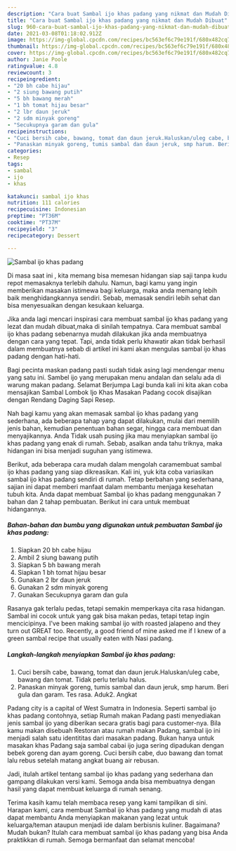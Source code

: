 ```yaml
---
description: "Cara buat Sambal ijo khas padang yang nikmat dan Mudah Dibuat"
title: "Cara buat Sambal ijo khas padang yang nikmat dan Mudah Dibuat"
slug: 960-cara-buat-sambal-ijo-khas-padang-yang-nikmat-dan-mudah-dibuat
date: 2021-03-08T01:18:02.912Z
image: https://img-global.cpcdn.com/recipes/bc563ef6c79e191f/680x482cq70/sambal-ijo-khas-padang-foto-resep-utama.jpg
thumbnail: https://img-global.cpcdn.com/recipes/bc563ef6c79e191f/680x482cq70/sambal-ijo-khas-padang-foto-resep-utama.jpg
cover: https://img-global.cpcdn.com/recipes/bc563ef6c79e191f/680x482cq70/sambal-ijo-khas-padang-foto-resep-utama.jpg
author: Janie Poole
ratingvalue: 4.8
reviewcount: 3
recipeingredient:
- "20 bh cabe hijau"
- "2 siung bawang putih"
- "5 bh bawang merah"
- "1 bh tomat hijau besar"
- "2 lbr daun jeruk"
- "2 sdm minyak goreng"
- "Secukupnya garam dan gula"
recipeinstructions:
- "Cuci bersih cabe, bawang, tomat dan daun jeruk.Haluskan/uleg cabe, bawang dan tomat. Tidak perlu terlalu halus."
- "Panaskan minyak goreng, tumis sambal dan daun jeruk, smp harum. Beri gula dan garam. Tes rasa. Aduk2. Angkat"
categories:
- Resep
tags:
- sambal
- ijo
- khas

katakunci: sambal ijo khas 
nutrition: 111 calories
recipecuisine: Indonesian
preptime: "PT36M"
cooktime: "PT37M"
recipeyield: "3"
recipecategory: Dessert

---
```



![Sambal ijo khas padang](https://img-global.cpcdn.com/recipes/bc563ef6c79e191f/680x482cq70/sambal-ijo-khas-padang-foto-resep-utama.jpg)

Di masa  saat ini , kita memang bisa memesan hidangan siap saji tanpa kudu repot memasaknya terlebih dahulu. Namun, bagi kamu yang ingin memberikan masakan istimewa bagi keluarga, maka anda memang lebih baik menghidangkannya sendiri. Sebab, memasak sendiri lebih sehat dan bisa menyesuaikan dengan kesukaan keluarga.

Jika anda lagi mencari inspirasi cara membuat sambal ijo khas padang yang lezat dan mudah dibuat,maka di sinilah tempatnya. Cara membuat sambal ijo khas padang  sebenarnya mudah dilakukan jika anda membuatnya dengan cara yang tepat. Tapi, anda tidak perlu khawatir akan tidak berhasil dalam membuatnya 
sebab di artikel ini kami akan mengulas sambal ijo khas padang dengan hati-hati.  

Bagi pecinta maskan padang pasti sudah tidak asing lagi mendengar menu yang satu ini. Sambel ijo yang merupakan menu andalan dan selalu ada di warung makan padang. Selamat Berjumpa Lagi bunda kali ini kita akan coba mensajikan Sambal Lombok Ijo Khas Masakan Padang cocok disajikan dengan Rendang Daging Sapi Resep.

Nah bagi kamu yang akan memasak sambal ijo khas padang yang sederhana, ada beberapa tahap yang dapat dilakukan, mulai dari memilih jenis bahan, kemudian penentuan bahan segar, hingga cara membuat dan menyajikannya. Anda Tidak usah pusing jika mau menyiapkan sambal ijo khas padang yang enak di rumah. Sebab, asalkan anda  tahu triknya, maka hidangan ini bisa menjadi suguhan yang istimewa.

Berikut, ada beberapa cara mudah dalam mengolah caramembuat sambal ijo khas padang yang siap dikreasikan. Kali ini, yuk kita coba variasikan sambal ijo khas padang sendiri di rumah. Tetap berbahan yang sederhana, sajian ini dapat memberi manfaat dalam membantu menjaga kesehatan tubuh kita. Anda dapat membuat Sambal ijo khas padang menggunakan 7 bahan dan 2 tahap pembuatan. Berikut ini cara untuk membuat hidangannya.

<!--inarticleads1-->

##### Bahan-bahan dan bumbu yang digunakan untuk pembuatan Sambal ijo khas padang:

1. Siapkan 20 bh cabe hijau
1. Ambil 2 siung bawang putih
1. Siapkan 5 bh bawang merah
1. Siapkan 1 bh tomat hijau besar
1. Gunakan 2 lbr daun jeruk
1. Gunakan 2 sdm minyak goreng
1. Gunakan Secukupnya garam dan gula


Rasanya gak terlalu pedas, tetapi semakin memperkaya cita rasa hidangan. Sambal ini cocok untuk yang gak bisa makan pedas, tetapi tetap ingin mencicipinya. I&#39;ve been making sambal ijo with roasted jalapeno and they turn out GREAT too. Recently, a good friend of mine asked me if I knew of a green sambal recipe that usually eaten with Nasi padang. 

<!--inarticleads2-->

##### Langkah-langkah menyiapkan Sambal ijo khas padang:

1. Cuci bersih cabe, bawang, tomat dan daun jeruk.Haluskan/uleg cabe, bawang dan tomat. Tidak perlu terlalu halus.
1. Panaskan minyak goreng, tumis sambal dan daun jeruk, smp harum. Beri gula dan garam. Tes rasa. Aduk2. Angkat


Padang city is a capital of West Sumatra in Indonesia. Seperti sambal ijo khas padang contohnya, setiap Rumah makan Padang pasti menyediakan jenis sambal ijo yang diberikan secara gratis bagi para customer-nya. Bila kamu makan disebuah Restoran atau rumah makan Padang, sambal ijo ini menjadi salah satu identititas dari masakan padang. Bukan hanya untuk masakan khas Padang saja sambal cabai ijo juga sering dipadukan dengan bebek goreng dan ayam goreng. Cuci bersih cabe, duo bawang dan tomat lalu rebus setelah matang angkat buang air rebusan. 

Jadi, itulah artikel tentang  sambal ijo khas padang  yang sederhana dan gampang dilakukan versi kami. Semoga anda bisa membuatnya dengan hasil yang dapat membuat keluarga di rumah senang. 

Terima kasih kamu telah membaca resep yang kami tampilkan di sini. Harapan kami, cara membuat  Sambal ijo khas padang yang mudah di atas dapat membantu Anda menyiapkan makanan yang lezat untuk keluarga/teman ataupun menjadi ide dalam berbisnis kuliner. Bagaimana? Mudah bukan? Itulah cara membuat sambal ijo khas padang yang bisa Anda praktikkan di rumah. Semoga bermanfaat dan selamat mencoba!

